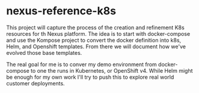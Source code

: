 # nexus-reference-k8s

This project will capture the process of the creation and refinement K8s resources for th Nexus platform. The idea is to start with docker-compose and use the Kompose project to convert the docker definition into k8s, Helm, and Openshift templates. From there we will document how we've evolved those base templates.

The real goal for me is to conver my demo environment from docker-compose to one the runs in Kubernetes, or OpenShift v4. While Helm might be enough for my own work I'll try to push this to explore real world customer deployments.
